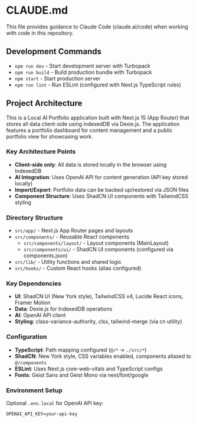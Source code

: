 # CLAUDE.md

This file provides guidance to Claude Code (claude.ai/code) when working with code in this repository.

## Development Commands

- `npm run dev` - Start development server with Turbopack
- `npm run build` - Build production bundle with Turbopack
- `npm start` - Start production server
- `npm run lint` - Run ESLint (configured with Next.js TypeScript rules)

## Project Architecture

This is a Local AI Portfolio application built with Next.js 15 (App Router) that stores all data client-side using IndexedDB via Dexie.js. The application features a portfolio dashboard for content management and a public portfolio view for showcasing work.

### Key Architecture Points

- **Client-side only**: All data is stored locally in the browser using IndexedDB
- **AI Integration**: Uses OpenAI API for content generation (API key stored locally)
- **Import/Export**: Portfolio data can be backed up/restored via JSON files
- **Component Structure**: Uses ShadCN UI components with TailwindCSS styling

### Directory Structure

- `src/app/` - Next.js App Router pages and layouts
- `src/components/` - Reusable React components
  - `src/components/layout/` - Layout components (MainLayout)
  - `src/components/ui/` - ShadCN UI components (configured via components.json)
- `src/lib/` - Utility functions and shared logic
- `src/hooks/` - Custom React hooks (alias configured)

### Key Dependencies

- **UI**: ShadCN UI (New York style), TailwindCSS v4, Lucide React icons, Framer Motion
- **Data**: Dexie.js for IndexedDB operations
- **AI**: OpenAI API client
- **Styling**: class-variance-authority, clsx, tailwind-merge (via cn utility)

### Configuration

- **TypeScript**: Path mapping configured (`@/*` → `./src/*`)
- **ShadCN**: New York style, CSS variables enabled, components aliased to `@/components`
- **ESLint**: Uses Next.js core-web-vitals and TypeScript configs
- **Fonts**: Geist Sans and Geist Mono via next/font/google

### Environment Setup

Optional `.env.local` for OpenAI API key:
```
OPENAI_API_KEY=your-api-key
```